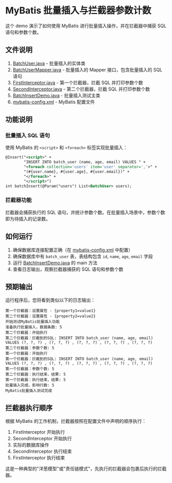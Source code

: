 # MyBatis 批量插入与拦截器参数计数

这个 demo 演示了如何使用 MyBatis 进行批量插入操作，并在拦截器中捕获 SQL 语句和参数个数。

## 文件说明

1. [BatchUser.java](file:///D:/javaAI/zhipu/src/main/java/com/zhipu/demo/test/BatchUser.java) - 批量插入的实体类
2. [BatchUserMapper.java](file:///D:/javaAI/zhipu/src/main/java/com/zhipu/demo/test/BatchUserMapper.java) - 批量插入的 Mapper 接口，包含批量插入的 SQL 语句
3. [FirstInterceptor.java](file:///D:/javaAI/zhipu/src/main/java/com/zhipu/demo/test/FirstInterceptor.java) - 第一个拦截器，拦截 SQL 并打印参数个数
4. [SecondInterceptor.java](file:///D:/javaAI/zhipu/src/main/java/com/zhipu/demo/test/SecondInterceptor.java) - 第二个拦截器，拦截 SQL 并打印参数个数
5. [BatchInsertDemo.java](file:///D:/javaAI/zhipu/src/main/java/com/zhipu/demo/test/BatchInsertDemo.java) - 批量插入测试主类
6. [mybatis-config.xml](file:///D:/javaAI/zhipu/src/main/resources/mybatis-config.xml) - MyBatis 配置文件

## 功能说明

### 批量插入 SQL 语句

使用 MyBatis 的 `<script>` 和 `<foreach>` 标签实现批量插入：

```xml
@Insert("<script>" +
        "INSERT INTO batch_user (name, age, email) VALUES " +
        "<foreach collection='users' item='user' separator=','>" +
        "(#{user.name}, #{user.age}, #{user.email})" +
        "</foreach>" +
        "</script>")
int batchInsert(@Param("users") List<BatchUser> users);
```

### 拦截器功能

拦截器会捕获执行的 SQL 语句，并统计参数个数。在批量插入场景中，参数个数即为待插入的记录数。

## 如何运行

1. 确保数据库连接配置正确（在 [mybatis-config.xml](file:///D:/javaAI/zhipu/src/main/resources/mybatis-config.xml) 中配置）
2. 确保数据库中有 `batch_user` 表，表结构包含 `id`, `name`, `age`, `email` 字段
3. 运行 [BatchInsertDemo.java](file:///D:/javaAI/zhipu/src/main/java/com/zhipu/demo/test/BatchInsertDemo.java) 的 main 方法
4. 查看日志输出，观察拦截器捕获的 SQL 语句和参数个数

## 预期输出

运行程序后，您将看到类似以下的日志输出：

```
第一个拦截器：设置属性 - {property1=value1}
第二个拦截器：设置属性 - {property2=value2}
开始测试MyBatis批量插入功能
准备执行批量插入，数据条数: 5
第二个拦截器：开始执行
第二个拦截器：拦截到的SQL: INSERT INTO batch_user (name, age, email) VALUES (?, ?, ?) , (?, ?, ?) , (?, ?, ?) , (?, ?, ?) , (?, ?, ?)
第二个拦截器：参数个数: 5
第一个拦截器：开始执行
第一个拦截器：拦截到的SQL: INSERT INTO batch_user (name, age, email) VALUES (?, ?, ?) , (?, ?, ?) , (?, ?, ?) , (?, ?, ?) , (?, ?, ?)
第一个拦截器：参数个数: 5
第二个拦截器：执行结束，结果: 5
第一个拦截器：执行结束，结果: 5
批量插入完成，影响行数: 5
MyBatis批量插入测试完成
```

## 拦截器执行顺序

根据 MyBatis 的工作机制，拦截器按照在配置文件中声明的顺序执行：

1. FirstInterceptor 开始执行
2. SecondInterceptor 开始执行
3. 实际的数据库操作
4. SecondInterceptor 执行结束
5. FirstInterceptor 执行结束

这是一种典型的"洋葱模型"或"责任链模式"，先执行的拦截器会包裹后执行的拦截器。